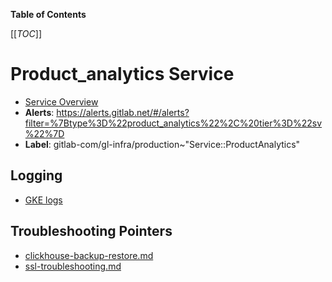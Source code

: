 <!-- MARKER: do not edit this section directly. Edit services/service-catalog.yml then run scripts/generate-docs -->

**Table of Contents**

[[_TOC_]]

# Product_analytics Service

* [Service Overview](https://dashboards.gitlab.net/d/da6cf9ea-d593-41ed-91c5-8536fd15c2fa/product-analytics-service-health)
* **Alerts**: <https://alerts.gitlab.net/#/alerts?filter=%7Btype%3D%22product_analytics%22%2C%20tier%3D%22sv%22%7D>
* **Label**: gitlab-com/gl-infra/production~"Service::ProductAnalytics"

## Logging

* [GKE logs](https://cloudlogging.app.goo.gl/QWoCS2kDVF5LaTqG9)

## Troubleshooting Pointers

* [clickhouse-backup-restore.md](clickhouse-backup-restore.md)
* [ssl-troubleshooting.md](ssl-troubleshooting.md)
<!-- END_MARKER -->

<!-- ## Summary -->

<!-- ## Architecture -->

<!-- ## Performance -->

<!-- ## Scalability -->

<!-- ## Availability -->

<!-- ## Durability -->

<!-- ## Security/Compliance -->

<!-- ## Monitoring/Alerting -->

<!-- ## Links to further Documentation -->
